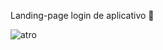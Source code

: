 Landing-page login de aplicativo 📱
 
![atro](https://user-images.githubusercontent.com/90716662/155001165-ca1dbaed-fa1f-4c97-89e1-8937d75c354e.jpg)


